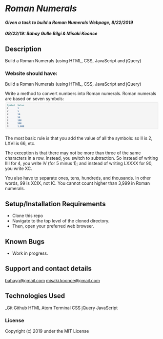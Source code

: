 # _Roman Numerals_

#### _Given a task to build a Roman Numerals Webpage, 8/22/2019_
#### _**08/22/19: Bahay Gulle Bilgi & Misaki Koonce**_

## Description
Build a Roman Numerals (using HTML, CSS, JavaScript and jQuery)

### Website should have:

Build a Roman Numerals (using HTML, CSS, JavaScript and jQuery)

Write a method to convert numbers into Roman numerals. Roman numerals are based on seven symbols:
![Roman numerals symbols](img/screenshot.png)


The most basic rule is that you add the value of all the symbols: so II is 2, LXVI is 66, etc.

The exception is that there may not be more than three of the same characters in a row. Instead, you switch to subtraction. So instead of writing IIII for 4, you write IV (for 5 minus 1); and instead of writing LXXXX for 90, you write XC.

You also have to separate ones, tens, hundreds, and thousands. In other words, 99 is XCIX, not IC. You cannot count higher than 3,999 in Roman numerals.


## Setup/Installation Requirements

* Clone this repo
* Navigate to the top level of the cloned directory.
* Then, open your preferred web browser.

## Known Bugs

* Work in progress.

## Support and contact details

 bahayg@gmail.com
 misaki.koonce@gmail.com

## Technologies Used

_Git Github  HTML Atom Terminal CSS jQuery JavaScript

### License

Copyright (c) 2019 under the MIT License
